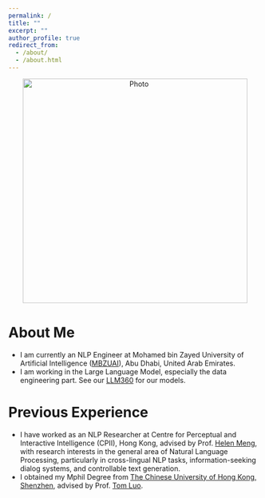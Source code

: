 ```yaml
---
permalink: /
title: ""
excerpt: ""
author_profile: true
redirect_from: 
  - /about/
  - /about.html
---
```


<p align="center">
  <img src="https://lipingtang17.github.io/images/photo3.jpg" alt="Photo" style="width: 450px;"/> 
</p>

# About Me
* I am currently an NLP Engineer at Mohamed bin Zayed University of Artificial Intelligence ([MBZUAI](https://mbzuai.ac.ae/)), Abu Dhabi, United Arab Emirates.
* I am working in the Large Language Model, especially the data engineering part. See our [LLM360](https://huggingface.co/LLM360) for our models.

# Previous Experience
* I have worked as an NLP Researcher at Centre for Perceptual and Interactive Intelligence (CPII), Hong Kong, advised by Prof. [Helen Meng](https://www.se.cuhk.edu.hk/people/academic-staff/prof-meng-mei-ling-helen/), with research interests in the general area of Natural Language Processing, particularly in cross-lingual NLP tasks, information-seeking dialog systems, and controllable text generation.
* I obtained my Mphil Degree from [The Chinese University of Hong Kong, Shenzhen](https://cuhk.edu.cn/en), advised by Prof. [Tom Luo](https://sse.cuhk.edu.cn/en/faculty/luozhiquan).
<!-- * I received my Bachelor’s Degree in Yingcai Honors College at [University of Electronic Science and Technology of China](https://en.uestc.edu.cn/index.htm).
* During my undergraduate life, I studied in [National Chung Cheng University](https://www.ccu.edu.tw/eng/), Taiwan, as a visiting student.
-->

<!-- # Education Experience -->

<!-- # Academic Services
* Conference Reviewer: AAAI 2019, AAAI 2020, ICML 2020 (top reviewer award), NeurIPS 2020, AAAI 2021, ICLR 2021, AISTATS 2021, ICRA 2021, ICML 2021, NeurIPS 2021, ICLR 2022, AISTATS 2022, AAAI 2022, ICML 2022, NeurIPS 2022.
* Journal Reviewer: Journal of Artificial Intelligence Research (JAIR), IEEE Robotics and Automation Letters (RA-L), Journal of Machine Learning Research (JMLR), Machine Learning - Springer, Transactions of Machine Learning Research (TMLR). -->
